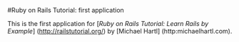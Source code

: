 #Ruby on Rails Tutorial: first application 

This is the first application for 
[*Ruby on Rails Tutorial: Learn Rails by Example*] (http://railstutorial.org/)
by [Michael Hartl] (http:michaelhartl.com).
